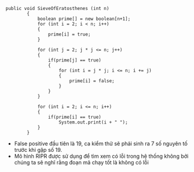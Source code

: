 ```
public void SieveOfEratosthenes (int n)
        {
            boolean prime[] = new boolean[n+1];
            for (int i = 2; i < n; i++)
            {
                prime[i] = true;
            }

            for (int j = 2; j * j <= n; j++)
            {
                if(prime[j] == true)
                {
                    for (int i = j * j; i <= n; i += j)
                    {
                        prime[i] = false;
                    }
                }
            }

            for (int i = 2; i <= n; i++)
            {
                if(prime[i] == true)
                    System.out.print(i + " ");
            }
        }
 ```
 
 - False positive đầu tiên là 19, ca kiểm thử sẽ phải sinh ra 7 số nguyên tố trước khi gặp số 19.
 - Mô hình RIPR được sử dụng để tìm xem có lỗi trong hệ thống không bởi chúng ta sẽ nghĩ rằng đoạn mã chạy tốt là không có lỗi
